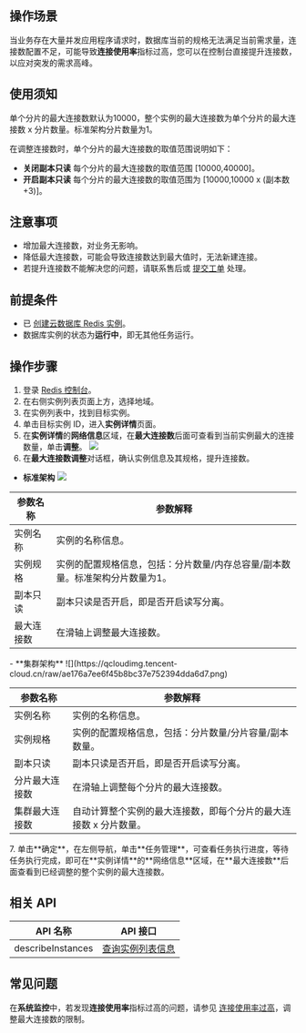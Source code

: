 ## 操作场景
当业务存在大量并发应用程序请求时，数据库当前的规格无法满足当前需求量，连接数配置不足，可能导致**连接使用率**指标过高，您可以在控制台直接提升连接数，以应对突发的需求高峰。

## 使用须知
单个分片的最大连接数默认为10000，整个实例的最大连接数为单个分片的最大连接数 x 分片数量。标准架构分片数量为1。

在调整连接数时，单个分片的最大连接数的取值范围说明如下：
- **关闭副本只读**
每个分片的最大连接数的取值范围 [10000,40000]。
- **开启副本只读**
每个分片的最大连接数的取值范围为 [10000,10000 x (副本数+3)]。

## 注意事项
- 增加最大连接数，对业务无影响。
- 降低最大连接数，可能会导致连接数达到最大值时，无法新建连接。 
- 若提升连接数不能解决您的问题，请联系售后或 [提交工单](https://console.cloud.tencent.com/workorder/category) 处理。

## 前提条件
- 已 [创建云数据库 Redis 实例](https://cloud.tencent.com/document/product/239/30871)。
- 数据库实例的状态为**运行中**，即无其他任务运行。

## 操作步骤
1. 登录 [Redis 控制台](https://console.cloud.tencent.com/redis)。
2. 在右侧实例列表页面上方，选择地域。
3. 在实例列表中，找到目标实例。
4. 单击目标实例 ID，进入**实例详情**页面。
5. 在**实例详情**的**网络信息**区域，在**最大连接数**后面可查看到当前实例最大的连接数量，单击**调整**。
![](https://qcloudimg.tencent-cloud.cn/raw/70737b978b39c60d25654467df7693b2.png)
6. 在**最大连接数调整**对话框，确认实例信息及其规格，提升连接数。
 - **标准架构**
![](https://qcloudimg.tencent-cloud.cn/raw/ebf076e931786df1d02b3f9040b12e9e.png)
<table>
   <thead><tr><th>参数名称</th><th>参数解释</th></tr></thead>
   <tbody><tr>
   <td>实例名称</td><td>实例的名称信息。</td></tr>
   <tr>
   <td>实例规格</td><td>实例的配置规格信息，包括：分片数量/内存总容量/副本数量。标准架构分片数量为1。</td></tr>
   <tr>
   <td>副本只读</td><td>副本只读是否开启，即是否开启读写分离。</td></tr>
   <tr>
   <td>最大连接数</td><td>在滑轴上调整最大连接数。</td></tr>
</tbody></table>
 - **集群架构**
![](https://qcloudimg.tencent-cloud.cn/raw/ae176a7ee6f45b8bc37e752394dda6d7.png)
<table>
   <thead><tr><th>参数名称</th><th>参数解释</th></tr></thead>
   <tbody><tr>
   <td>实例名称</td><td>实例的名称信息。</td></tr>
   <tr>
   <td>实例规格</td><td>实例的配置规格信息，包括：分片数量/分片容量/副本数量。</td></tr>
   <tr>
   <td>副本只读</td><td>副本只读是否开启，即是否开启读写分离。</td></tr>
   <tr>
   <td>分片最大连接数</td><td>在滑轴上调整每个分片的最大连接数。</td></tr>
   <tr>
   <td>集群最大连接数</td><td>自动计算整个实例的最大连接数，即每个分片的最大连接数 x 分片数量。</td></tr>    
</tbody></table>
7. 单击**确定**，在左侧导航，单击**任务管理**，可查看任务执行进度，等待任务执行完成，即可在**实例详情**的**网络信息**区域，在**最大连接数**后面查看到已经调整的整个实例的最大连接数。

## 相关 API

| API 名称                   | API 接口                                                      |
| ------------------------- | ------------------------------------------------------------ |
| describeInstances | [查询实例列表信息](https://cloud.tencent.com/document/product/239/20018) |

## 常见问题
在**系统监控**中，若发现**连接使用率**指标过高的问题，请参见 [连接使用率过高](https://cloud.tencent.com/document/product/239/59344)，调整最大连接数的限制。

